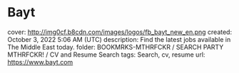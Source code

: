 # Bayt

cover: http://img0cf.b8cdn.com/images/logos/fb_bayt_new_en.png
created: October 3, 2022 5:06 AM (UTC)
description: Find the latest jobs available in The Middle East today.
folder: BOOKMRKS-MTHRFCKR / SEARCH PARTY MTHRFCKR! / CV and Resume Search
tags: Search, cv, resume
url: https://www.bayt.com